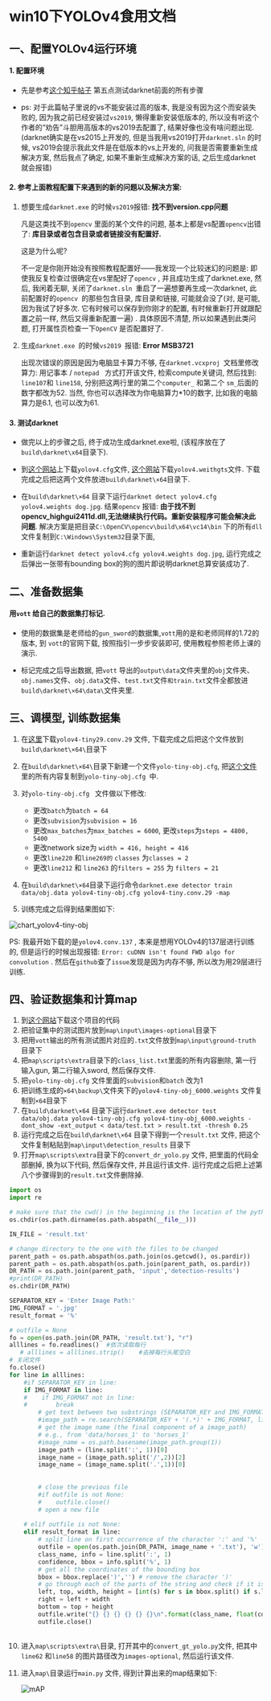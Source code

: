 # win10下YOLOv4食用文档 #



## 一、配置YOLOv4运行环境 ##

#### 1. 配置环境 ####

* 先是参考[这个知乎帖子](https://zhuanlan.zhihu.com/p/45845454) 第五点测试darknet前面的所有步骤

* ps: 对于此篇帖子里说的vs不能安装过高的版本, 我是没有因为这个而安装失败的, 因为我之前已经安装过`vs2019`, 懒得重新安装低版本的, 所以没有听这个作者的“劝告”斗胆用高版本的vs2019去配置了, 结果好像也没有啥问题出现. (darknet确实是在vs2015上开发的, 但是当我用vs2019打开`darknet.sln` 的时候, vs2019会提示我此文件是在低版本的vs上开发的, 问我是否需要重新生成解决方案, 然后我点了确定, 如果不重新生成解决方案的话, 之后生成darknet就会报错)



#### 2. 参考上面教程配置下来遇到的新的问题以及解决方案:  ####

1. 想要生成`darknet.exe` 的时候`vs2019`报错: **找不到version.cpp问题**

   凡是这类找不到`opencv` 里面的某个文件的问题, 基本上都是vs配置`opencv`出错了: **库目录或者包含目录或者链接没有配置好.**

   

   这是为什么呢? 

   不一定是你刚开始没有按照教程配置好——我发现一个比较迷幻的问题是: 即使我反复检查过很确定在vs里配好了`opencv` , 并且成功生成了darknet.exe, 然后, 我闲着无聊, 关闭了`darknet.sln `重启了一遍想要再生成一次darknet, 此前配置好的`opencv `的那些包含目录, 库目录和链接, 可能就会没了(对, 是可能, 因为我试了好多次. 它有时候可以保存到你刚才的配置, 有时候重新打开就跟配置之前一样, 然后又得重新配置一遍) . 具体原因不清楚, 所以如果遇到此类问题, 打开属性页检查一下`OpenCV` 是否配置好了.

   

2. 生成`darknet.exe `的时候`vs2019 `报错: **Error MSB3721**

   出现次错误的原因是因为电脑显卡算力不够, 在`darknet.vcxproj `文档里修改算力: 用记事本 / `notepad ` 方式打开该文件, 检索compute关键词, 然后找到:`  line107`和 `line158`, 分别把这两行里的第二个`computer_` 和第二个 `sm_`后面的数字都改为52. 当然, 你也可以选择改为你电脑算力*10的数字, 比如我的电脑算力是6.1, 也可以改为61.

   

#### 3. 测试darknet ####

* 做完以上的步骤之后, 终于成功生成darknet.exe啦, (该程序放在了`build\darknet\x64`目录下). 

* 到[这个网站](https://drive.google.com/file/d/1hSrVqiEbuVewEIVU4cqG-SqJFUNTYmIC/view)上下载`yolov4.cfg`文件,  [这个网站](https://drive.google.com/file/d/1L-SO373Udc9tPz5yLkgti5IAXFboVhUt/view)下载`yolov4.weithgts`文件. 下载完成之后把这两个文件放进`build\darknet\×64`目录下. 
* 在`build\darknet\×64` 目录下运行`darknet detect yolov4.cfg yolov4.weights dog.jpg`.  结果`opencv` 报错: **由于找不到opencv_highgui2411d.dll,无法继续执行代码。重新安装程序可能会解决此问题**. 解决方案是把目录`C:\OpenCV\opencv\build\x64\vc14\bin` 下的所有`dll` 文件复制到`C:\Windows\System32`目录下面,
* 重新运行`darknet detect yolov4.cfg yolov4.weights dog.jpg`, 运行完成之后弹出一张带有bounding box的狗的图片即说明darknet总算安装成功了. 



## 二、准备数据集 ##

#### 用`vott` 给自己的数据集打标记.  ####

* 使用的数据集是老师给的`gun_sword`的数据集,`vott`用的是和老师同样的1.72的版本, 到 `vott`的官网下载, 按照指引一步步安装即可, 使用教程参照老师上课的演示. 

* 标记完成之后导出数据, 把`vott` 导出的`output\data`文件夹里的`obj`文件夹、 `obj.names`文件、`obj.data`文件、`test.txt`文件`和train.txt`文件全都放进`build\darknet\×64\data\`文件夹里. 



## 三、调模型, 训练数据集 ##

1. 在[这里](https://github.com/AlexeyAB/darknet/releases/download/darknet_yolo_v4_pre/yolov4-tiny.conv.29)下载`yolov4-tiny29.conv.29` 文件, 下载完成之后把这个文件放到`build\darknet\×64\`目录下
2. 在`build\darknet\×64\`目录下新建一个文件`yolo-tiny-obj.cfg`,  把[这个文件](https://github.com/AlexeyAB/darknet/blob/master/cfg/yolov4-tiny.cfg)里的所有内容复制到`yolo-tiny-obj.cfg `中. 
3. 对`yolo-tiny-obj.cfg ` 文件做以下修改: 
   * 更改`batch`为`batch = 64`
   * 更改`subvision`为`subvision = 16`
   * 更改`max_batches`为`max_batches = 6000`, 更改`steps`为`steps = 4800, 5400`
   * 更改network size为 `width = 416, height = 416`
   * 更改`line220` 和`line269的` `classes` 为`classes = 2`
   * 更改`line212` 和 `line263` 的`filters = 255` 为 `filters = 21`

4. 在`build\darknet\×64`目录下运行命令`darknet.exe detector train data/obj.data yolov4-tiny-obj.cfg yolov4-tiny.conv.29 -map`

5. 训练完成之后得到结果图如下: 

   

![chart_yolov4-tiny-obj](https://i.loli.net/2021/05/25/Xafld5CIVnU3Ret.png)



PS: 我最开始下载的是`yolov4.conv.137` , 本来是想用YOLOv4的137层进行训练的, 但是运行的时候出现报错: `Error: cuDNN isn't found FWD algo for convolution`  . 然后在`github`查了`issue`发现是因为内存不够, 所以改为用29层进行训练. 



## 四、验证数据集和计算map ##

1. 到[这个网站](https://github.com/Cartucho/mAP)下载这个项目的代码
2. 把验证集中的测试图片放到`map\input\images-optional`目录下
3. 把用`vott`输出的所有测试图片对应的`.txt`文件放到`map\input\ground-truth`目录下
4. 把`map\scripts\extra`目录下的`class_list.txt`里面的所有内容删除, 第一行输入gun, 第二行输入sword, 然后保存文件. 
5. 把`yolo-tiny-obj.cfg` 文件里面的`subvision`和`batch` 改为1
6. 把训练生成的`×64\backup\`文件夹下的`yolov4-tiny-obj_6000.weights` 文件复制到`×64`目录下
7. 在`build\darknet\×64` 目录下运行`darknet.exe detector test data/obj.data yolov4-tiny-obj.cfg yolov4-tiny-obj_6000.weights -dont_show -ext_output < data/test.txt > result.txt -thresh 0.25` 
8. 运行完成之后在`build\darknet\×64` 目录下得到一个`result.txt` 文件, 把这个文件复制粘贴到`map\input\detection_results` 目录下
9. 打开`map\scripts\extra`目录下的`convert_dr_yolo.py` 文件, 把里面的代码全部删掉, 换为以下代码, 然后保存文件, 并且运行该文件. 运行完成之后把上述第八个步骤得到的`result.txt`文件删除掉. 

```python
import os
import re

# make sure that the cwd() in the beginning is the location of the python script (so that every path makes sense)
os.chdir(os.path.dirname(os.path.abspath(__file__)))

IN_FILE = 'result.txt'

# change directory to the one with the files to be changed
parent_path = os.path.abspath(os.path.join(os.getcwd(), os.pardir))
parent_path = os.path.abspath(os.path.join(parent_path, os.pardir))
DR_PATH = os.path.join(parent_path, 'input','detection-results')
#print(DR_PATH)
os.chdir(DR_PATH)

SEPARATOR_KEY = 'Enter Image Path:'
IMG_FORMAT = '.jpg'
result_format = '%'

# outfile = None
fo = open(os.path.join(DR_PATH, 'result.txt'), "r")
alllines = fo.readlines()  #依次读取每行  
   # alllines = alllines.strip()    #去掉每行头尾空白  
# 关闭文件
fo.close()
for line in alllines:
    #if SEPARATOR_KEY in line:
    if IMG_FORMAT in line:
    #    if IMG_FORMAT not in line:
    #        break
        # get text between two substrings (SEPARATOR_KEY and IMG_FORMAT)
        #image_path = re.search(SEPARATOR_KEY + '(.*)' + IMG_FORMAT, line)
        # get the image name (the final component of a image_path)
        # e.g., from 'data/horses_1' to 'horses_1'
        #image_name = os.path.basename(image_path.group(1))
        image_path = (line.split(':', 1))[0]
        image_name = (image_path.split('/',2))[2]
        image_name = (image_name.split('.',1))[0]
        
        
        # close the previous file
        #if outfile is not None:
        #    outfile.close()
        # open a new file
        
    # elif outfile is not None:
    elif result_format in line:
        # split line on first occurrence of the character ':' and '%'
        outfile = open(os.path.join(DR_PATH, image_name + '.txt'), 'w')
        class_name, info = line.split(':', 1)
        confidence, bbox = info.split('%', 1)
        # get all the coordinates of the bounding box
        bbox = bbox.replace(')','') # remove the character ')'
        # go through each of the parts of the string and check if it is a digit
        left, top, width, height = [int(s) for s in bbox.split() if s.lstrip('-').isdigit()]
        right = left + width
        bottom = top + height
        outfile.write("{} {} {} {} {} {}\n".format(class_name, float(confidence)/100, left, top, right, bottom))
        outfile.close()
        
```



10. 进入`map\scripts\extra\`目录, 打开其中的`convert_gt_yolo.py`文件, 把其中`line62` 和`line58` 的图片路径改为`images-optional`, 然后运行该文件.

11. 进入`map\`目录运行`main.py` 文件, 得到计算出来的map结果如下:

    

    ![mAP](https://i.loli.net/2021/05/25/rgBiIfeFjDmoHNn.png)
